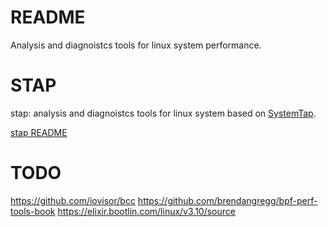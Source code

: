 # README

Analysis and diagnoistcs tools for linux system performance.

# STAP

stap: analysis and diagnoistcs tools for linux system based on [SystemTap](https://sourceware.org/systemtap/).


[stap README](./stap/README.md)


# TODO

https://github.com/iovisor/bcc
https://github.com/brendangregg/bpf-perf-tools-book
https://elixir.bootlin.com/linux/v3.10/source


